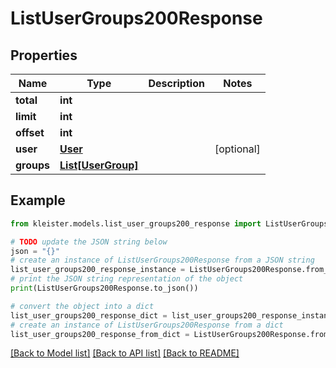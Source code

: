 # ListUserGroups200Response


## Properties

Name | Type | Description | Notes
------------ | ------------- | ------------- | -------------
**total** | **int** |  | 
**limit** | **int** |  | 
**offset** | **int** |  | 
**user** | [**User**](User.md) |  | [optional] 
**groups** | [**List[UserGroup]**](UserGroup.md) |  | 

## Example

```python
from kleister.models.list_user_groups200_response import ListUserGroups200Response

# TODO update the JSON string below
json = "{}"
# create an instance of ListUserGroups200Response from a JSON string
list_user_groups200_response_instance = ListUserGroups200Response.from_json(json)
# print the JSON string representation of the object
print(ListUserGroups200Response.to_json())

# convert the object into a dict
list_user_groups200_response_dict = list_user_groups200_response_instance.to_dict()
# create an instance of ListUserGroups200Response from a dict
list_user_groups200_response_from_dict = ListUserGroups200Response.from_dict(list_user_groups200_response_dict)
```
[[Back to Model list]](../README.md#documentation-for-models) [[Back to API list]](../README.md#documentation-for-api-endpoints) [[Back to README]](../README.md)



